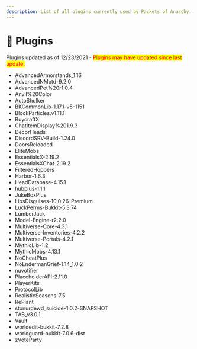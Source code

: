```yaml
---
description: List of all plugins currently used by Packets of Anarchy.
---
```


# 🔣 Plugins

Plugins updated as of 12/23/2021 - <mark style="color:red;">Plugins may have updated since last update.</mark>&#x20;

* AdvancedArmorstands\_1.16&#x20;
* AdvancedNMotd-9.2.0&#x20;
* AdvancedPet%20r1.0.4&#x20;
* Anvil%20Color&#x20;
* AutoShulker&#x20;
* BKCommonLib-1.17.1-v5-1151&#x20;
* BlockParticles.v1.11.1&#x20;
* BuycraftX&#x20;
* ChatItemDisplay%201.9.3&#x20;
* DecorHeads&#x20;
* DiscordSRV-Build-1.24.0&#x20;
* DoorsReloaded&#x20;
* EliteMobs&#x20;
* EssentialsX-2.19.2&#x20;
* EssentialsXChat-2.19.2&#x20;
* FilteredHoppers&#x20;
* Harbor-1.6.3&#x20;
* HeadDatabase-4.15.1&#x20;
* hubplus-1.1.1&#x20;
* JukeBoxPlus&#x20;
* LibsDisguises-10.0.26-Premium&#x20;
* LuckPerms-Bukkit-5.3.74&#x20;
* LumberJack&#x20;
* Model-Engine-r2.2.0&#x20;
* Multiverse-Core-4.3.1&#x20;
* Multiverse-Inventories-4.2.2&#x20;
* Multiverse-Portals-4.2.1&#x20;
* MythicLib-1.2&#x20;
* MythicMobs-4.13.1&#x20;
* NoCheatPlus&#x20;
* NoEndermanGrief-1.14\_1.0.2&#x20;
* nuvotifier&#x20;
* PlaceholderAPI-2.11.0&#x20;
* PlayerKits&#x20;
* ProtocolLib&#x20;
* RealisticSeasons-7.5&#x20;
* RePlant&#x20;
* stonurdewd\_suicide-1.0.2-SNAPSHOT&#x20;
* TAB\_v3.0.1&#x20;
* Vault&#x20;
* worldedit-bukkit-7.2.8&#x20;
* worldguard-bukkit-7.0.6-dist&#x20;
* zVoteParty
